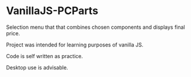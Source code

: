 # VanillaJS-PCParts
Selection menu that that combines chosen components and displays final price.

Project was intended for learning purposes of vanilla JS.

Code is self written as practice. 

Desktop use is advisable.

